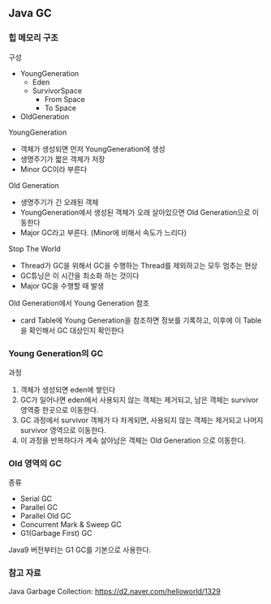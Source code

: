 ## Java GC

### 힙 메모리 구조
구성
- YoungGeneration
   - Eden
   - SurvivorSpace 
      - From Space
      - To Space
- OldGeneration

YoungGeneration
- 객체가 생성되면 먼저 YoungGeneration에 생성
- 생명주기가 짧은 객체가 저장
- Minor GC이라 부른다

Old Generation
- 생명주기가 긴 오래된 객체
- YoungGeneration에서 생성된 객체가 오래 살아있으면 Old Generation으로 이동한다
- Major GC라고 부른다. (Minor에 비해서 속도가 느리다)

Stop The World
- Thread가 GC을 위해서 GC을 수행하는 Thread를 제외하고는 모두 멈추는 현상
- GC튜닝은 이 시간을 최소화 하는 것이다
- Major GC을 수행할 때 발생

Old Generation에서 Young Generation 참조
- card Table에 Young Generation을 참조하면 정보를 기록하고, 이후에 이 Table을 확인해서 GC 대상인지 확인한다

### Young Generation의 GC
과정
1. 객체가 생성되면 eden에 쌓인다
2. GC가 일어나면 eden에서 사용되지 않는 객체는 제거되고, 남은 객체는 survivor 영역중 한곳으로 이동한다. 
3. GC 과정에서 survivor 객체가 다 차게되면, 사용되지 않는 객체는 제거되고 나머지 survivor 영역으로 이동한다.
4. 이 과정을 반복하다가 계속 살아남은 객체는 Old Generation 으로 이동한다. 

### Old 영역의 GC
종류
- Serial GC
- Parallel GC
- Parallel Old GC
- Concurrent Mark & Sweep GC
- G1(Garbage First) GC

Java9 버전부터는 G1 GC를 기본으로 사용한다.

### 참고 자료
Java Garbage Collection: https://d2.naver.com/helloworld/1329
